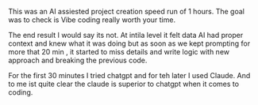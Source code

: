 This was an AI assiested project creation speed run of 1 hours.
The goal was to check is Vibe coding really worth your time.

The end result I would say its not.
At intila level it felt data AI had proper context and knew what it was doing but
as soon as we kept prompting for more that 20 min , it started to miss details and
write logic with new approach and breaking the previous code.

For the first 30 minutes I tried chatgpt and for teh later I used Claude.
And to me ist quite clear the claude is superior to chatgpt when it comes to coding.